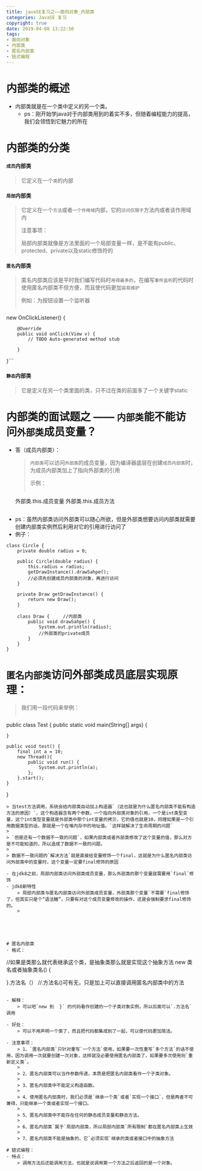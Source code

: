 ```yaml
---
title: javaSE复习之——面向对象_内部类
categories: JavaSE 复习
copyright: true
date: 2019-04-08 13:22:50
tags:
- 面向对象
- 内部类
- 匿名内部类
- 链式编程
---
```

# 内部类的概述
- 内部类就是在一个类中定义的另一个类。
	- ps：刚开始学java对于内部类用到的着实不多，但随着编程能力的提高，我们会领悟到它魅力的所在

<!--more-->
# 内部类的分类
#### `成员`内部类
> 它定义在一个`类`的内部
#### `局部`内部类
> 它定义在一个`方法`或者`一个作用域`内部，它的`访问仅限于`方法内或者该作用域内
> 
> 注意事项：
> 
> 局部内部类就像是方法里面的一个局部变量一样，是不能有public、protected、private以及static修饰符的


#### `匿名`内部类
> 匿名内部类应该是平时我们编写代码时`用得最多的`，在编写`事件监听`的代码时使用匿名内部类不但方便，而且使代码更加`容易维护`
> 
> 例如：为按钮设置一个监听器
> ```
new OnClickListener() {
         
        @Override
        public void onClick(View v) {
            // TODO Auto-generated method stub
             
        }
}```

#### `静态`内部类
> 它是定义在另一个类里面的类，只不过在类的前面多了一个关键字static


# 内部类的面试题之 —— `内部类`能不能访问`外部类`成员变量？
- 答（成员内部类）：
	> `内部类`可以访问`外部类`的成员变量，因为编译器底层在创建`成员内部类`时，为成员内部类加上了指向外部类的引用
	> 
	> 示例：
	> ```
	外部类.this.成员变量
	外部类.this.成员方法
	```
- ps：虽然内部类访问外部类可以随心所欲，但是外部类想要访问内部类就需要创建内部类实例然后利用对它的引用进行访问了
- 例子：

```
class Circle {
    private double radius = 0;
 
    public Circle(double radius) {
        this.radius = radius;
        getDrawInstance().drawSahpe();
		//必须先创建成员内部类的对象，再进行访问
    }
     
    private Draw getDrawInstance() {
        return new Draw();
    }
     
    class Draw {     //内部类
        public void drawSahpe() {
            System.out.println(radius);
			//外部类的private成员
        }
    }
}
```

# `匿名内部类`访问外部类成员底层实现原理：
> 我们用一段代码来举例：
> ```
public class Test {
    public static void main(String[] args)  {
         
    }
     
    public void test() {
        final int a = 10;
        new Thread(){
            public void run() {
                System.out.println(a);
            };
        }.start();
    }
}
```
> 当test方法调用，系统会给内部类自动加上构造器`（这也就是为什么匿名内部类不能有构造方法的原因）`，这个构造器含有两个参数，一个指向外部类对象的引用，一个是int类型变量，这个int类型变量就是外部类中那个int变量的拷贝，它的值也就是10，同理如果是一个引用数据类型的话，那就是一个在堆内存中的地址值。`这样就解决了生命周期的问题`
> 
> `但是还有一个数据不一致的问题`，如果内部类或者外部类修改了这个变量的值，那么对方是不可能知道的，所以造成了数据不一致的问题。
> 
> 数据不一致问题的`解决方法`就是直接给变量修饰一个final，这就是为什么匿名内部类访问外部类中的变量时，这个变量一定要final修饰的原因

- 在jdk8之前，局部内部类访问外部类成员变量，那么外部类的那个变量就需要用`final`修饰
- jdk8新特性
	> 局部内部类与匿名内部类访问外部类成员变量，外部类那个变量`不需要`final修饰了，但其实只是个“语法糖”，只要有对这个成员变量修改的操作，还是会强制要求final修饰的。
	> 





# 匿名内部类
- 格式：

```
//如果是类那么就代表继承这个类，是抽象类那么就是实现这个抽象方法
new 类名或者抽象类名() {		

}.方法名（）
//.方法名()可有无，只是加上可以直接调用匿名内部类中的方法
```

- 解释：
	> 可以吧`new 到  }` 的代码看作创建的一个子类对象实例，所以后面可以`.方法名`调用

- 好处：
	> 可以不用声明一个类了，而且把代码都集成到了一起，可以使代码更加简洁。

- 注意事项：
	> 1、`匿名内部类`只针对重写`一个方法`使用，如果要一次性重写`多个方法`的话不使用，因为调用一次就要创建一次对象，这样就没必要使用匿名内部类了，如果要多次使用则`重新定义类`。
	> 
	> 2、匿名内部类可以当作参数传递，本质是把匿名内部类看作一个子类对象。
	> 
	> 3、匿名内部类中不能定义构造函数。
	> 
	> 4、使用匿名内部类时，我们必须是`继承一个类`或者`实现一个接口`，但是两者不可兼得，只能继承一个类或者实现一个接口。
	> 
	> 5、匿名内部类中不能存在任何的静态成员变量和静态方法。
	> 
	> 6、匿名内部类`属于`局部内部类，所以局部内部类`所有限制`都在匿名内部类上生效
	> 
	> 7、匿名内部类不能是抽象的，它`必须实现`继承的类或者接口中的抽象方法

# 链式编程：
- 特点：
	> 调用方法后还能调用方法，也就是说调用第一个方法之后返回的是一个对象。